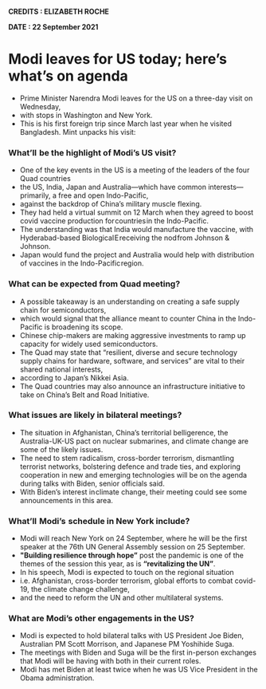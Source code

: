 **CREDITS : ELIZABETH ROCHE**

**DATE : 22 September 2021**

# Modi leaves for US today; here’s what’s on agenda
- Prime Minister Narendra Modi leaves for the US on a three-day visit on Wednesday,
- with stops in Washington and New York.
- This is his first foreign trip since March last year when he visited Bangladesh. Mint unpacks his visit:

### What’ll  be the highlight of Modi’s US visit?
- One of the key events in the US is a meeting of the leaders of the four Quad countries
- the US, India, Japan and Australia—which have common interests—primarily, a free and open Indo-Pacific,
- against the backdrop of China’s military muscle flexing.
- They had held a virtual summit on 12 March when they agreed to boost covid vaccine production for countries in the Indo-Pacific.
- The understanding was that India would manufacture the vaccine, with Hyderabad-based Biological E receiving the nod from Johnson & Johnson.
- Japan would fund the project and Australia would help with distribution of vaccines in the Indo-Pacific region.

### What can be expected from Quad meeting?
- A possible takeaway is an understanding on creating a safe supply chain for semiconductors,
- which would signal that the alliance meant to counter China in the Indo-Pacific is broadening its scope.
- Chinese chip-makers are making aggressive investments to ramp up capacity for widely used semiconductors.
- The Quad may state that “resilient, diverse and secure technology supply chains for hardware, software, and services” are vital to their shared national interests,
- according to Japan’s Nikkei Asia.
- The Quad countries may also announce an infrastructure initiative to take on China’s Belt and Road Initiative.

### What issues are likely in bilateral meetings?
- The situation in Afghanistan, China’s territorial belligerence, the Australia-UK-US pact on nuclear submarines, and climate change are some of the likely issues.
- The need to stem radicalism, cross-border terrorism, dismantling terrorist networks, bolstering defence and trade ties, and exploring cooperation in new and emerging technologies will be on the agenda during talks with Biden, senior officials said.
- With Biden’s interest in climate change, their meeting could see some announcements in this area.

### What’ll  Modi’s  schedule in New York include?
- Modi will reach New York on 24 September, where he will be the first speaker at the 76th UN General Assembly session on 25 September. 
- **"Building resilience through hope”** post the pandemic is one of the themes of the session this year, as is **“revitalizing the UN”**.
- In his speech, Modi is expected to touch on the regional situation
- i.e. Afghanistan, cross-border terrorism, global efforts to combat covid-19, the climate change challenge,
- and the need to reform the UN and other multilateral systems.

### What are Modi’s other engagements in the US?
- Modi is expected to hold bilateral talks with US President Joe Biden, Australian PM Scott Morrison, and Japanese PM Yoshihide Suga.
- The meetings with Biden and Suga will be the first in-person exchanges that Modi will be having with both in their current roles.
- Modi has met Biden at least twice when he was US Vice President in the Obama administration.
